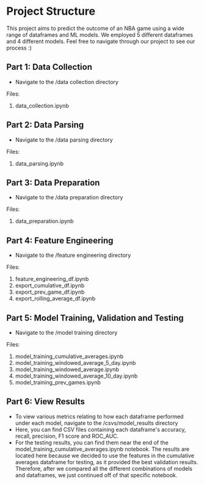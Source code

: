 # Project Structure

This project aims to predict the outcome of an NBA game using a wide range of dataframes and ML models. We employed 5 different dataframes and 4 different models. Feel free to navigate through our project to see our process :)

## Part 1: Data Collection

- Navigate to the /data collection directory

Files:
1. data_collection.ipynb

## Part 2: Data Parsing

- Navigate to the /data parsing directory

Files:
1. data_parsing.ipynb

## Part 3: Data Preparation

- Navigate to the /data preparation directory
  
Files:
1. data_preparation.ipynb

## Part 4: Feature Engineering

- Navigate to the /feature engineering directory

Files:
1. feature_engineering_df.ipynb
2. export_cumulative_df.ipynb
3. export_prev_game_df.ipynb
4. export_rolling_average_df.ipynb

## Part 5: Model Training, Validation and Testing

- Navigate to the /model training directory

Files:
1. model_training_cumulative_averages.ipynb
2. model_training_windowed_average_5_day.ipynb
3. model_training_windowed_average.ipynb
4. model_training_windowed_average_10_day.ipynb
5. model_training_prev_games.ipynb

## Part 6: View Results

- To view various metrics relating to how each dataframe performed under each model, navigate to the /csvs/model_results directory
- Here, you can find CSV files containing each dataframe's accuracy, recall, precision, F1 score and ROC_AUC.
- For the testing results, you can find them near the end of the model_training_cumulative_averages.ipynb notebook. The results are located here because we decided to use the features in the cumulative averages dataframe for testing, as it provided the best validation results. Therefore, after we compared all the different combinations of models and dataframes, we just continued off of that specific notebook.

